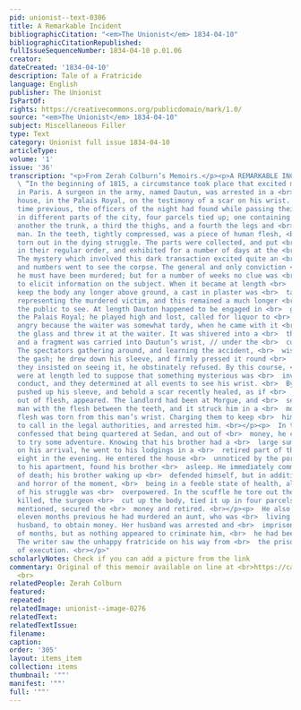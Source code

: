 ```yaml
---
pid: unionist--text-0306
title: A Remarkable Incident
bibliographicCitation: "<em>The Unionist</em> 1834-04-10"
bibliographicCitationRepublished: 
fullIssueSequenceNumber: 1834-04-10 p.01.06
creator: 
dateCreated: '1834-04-10'
description: Tale of a Fratricide
language: English
publisher: The Unionist
IsPartOf: 
rights: https://creativecommons.org/publicdomain/mark/1.0/
source: "<em>The Unionist</em> 1834-04-10"
subject: Miscellaneous Filler
type: Text
category: Unionist full issue 1834-04-10
articleType: 
volume: '1'
issue: '36'
transcription: "<p>From Zerah Colburn’s Memoirs.</p><p>A REMARKABLE INCIDENT.</p><p>
  \ “In the beginning of 1815, a circumstance took place that excited much <br>  interest
  in Paris. A surgeon in the army, named Dautun, was arrested in a <br>  gambling
  house, in the Palais Royal, on the testimony of a scar on his wrist. <br>  Some
  time previous, the officers of the night had found while passing their <br>  rounds,
  in different parts of the city, four parcels tied up; one containing <br>  the head,
  another the trunk, a third the thighs, and a fourth the legs and <br>  arms of a
  man. In the teeth, tightly compressed, was a piece of human flesh, <br>  apparently
  torn out in the dying struggle. The parts were collected, and put <br>  together
  in their regular order, and exhibited for a number of days at the <br>  Morgue.
  The mystery which involved this dark transaction excited quite an <br>  interest,
  and numbers went to see the corpse. The general and only conviction <br>  was the
  he must have been murdered; but for a number of weeks no clue was <br>  obtained
  to elicit information on the subject. When it became at length <br>  improper to
  keep the body any longer above ground, a cast in plaster was <br>  taken, fully
  representing the murdered victim, and this remained a much longer <br>  time for
  the public to see. At length Dauton happened to be engaged in <br>  gambling at
  the Palais Royal; he played high and lost, called for liquor to <br>  drink, and
  angry because the waiter was somewhat tardy, when he came with it <br>  Dauton emptied
  the glass and threw it at the waiter. It was shivered into a <br>  thousand pieces,
  and a fragment was carried into Dautun’s wrist, // under the <br>  cuff of his coat.
  The spectators gathering around, and learning the accident, <br>  wished to see
  the gash; he drew down his sleeve, and firmly pressed it round <br>  his wrist;
  they insisted on seeing it, he obstinately refused. By this course, <br>  the bystanders
  were at length led to suppose that something mysterious was <br>  involved in this
  conduct, and they determined at all events to see his wrist. <br>  By force they
  pushed up his sleeve, and behold a scar recently healed, as if <br>  made by tearing
  out of flesh, appeared. The landlord had been at Morgue, and <br>  seen the murdered
  man with the flesh between the teeth, and it struck him in a <br>  moment that the
  flesh was torn from this man’s wrist. Charging them to keep <br>  him safe, he hastened
  to call in the legal authorities, and arrested him. <br></p><p>  In the event, Dautun
  confessed that being quartered at Sedan, and out of <br>  money, he came to Paris
  to try some adventure. Knowing that his brother had a <br>  large sum by him, directly
  on his arrival, he went to his lodgings in a <br>  retired part of the city, about
  eight in the evening. He entered the house <br>  unnoticed by the porter, and passing
  to his apartment, found his brother <br>  asleep. He immediately commenced the work
  of death; his brother waking up <br>  defended himself, but in addition to the surprise
  and horror of the moment, <br>  being in a feeble state of health, all the desperation
  of his struggle was <br>  overpowered. In the scuffle he tore out the flesh. Being
  killed, the surgeon <br>  cut up the body, tied it up in four parcels as before
  mentioned, secured the <br>  money and retired. <br></p><p>  He also confessed that
  eleven months previous he had murdered an aunt, who was <br>  living with a second
  husband, to obtain money. Her husband was arrested and <br>  imprisoned for a number
  of months, but as nothing appeared to criminate him, <br>  he had been discharged.
  The writer saw the unhappy fratricide on his way from <br>  the prison to the place
  of execution. <br></p>"
scholarlyNotes: Check if you can add a picture from the link
commentary: Original of this memoir available on line at <br>https://catalog.hathitrust.org/api/volumes/oclc/3394328.html
  <br>
relatedPeople: Zerah Colburn
featured: 
repeated: 
relatedImage: unionist--image-0276
relatedText: 
relatedTextIssue: 
filename: 
caption: 
order: '305'
layout: items_item
collection: items
thumbnail: '""'
manifest: '""'
full: '""'
---
```

